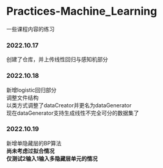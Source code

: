 # Practices-Machine_Learning  
一些课程内容的练习

### 2022.10.17  
创建了仓库，并上传线性回归与感知机部分

### 2022.10.18  
新增logistic回归部分  
调整文件结构  
以类方式调整了dataCreator并更名为dataGenerator  
现在dataGenerator支持生成线性不完全可分的数据集了

### 2022.10.19  
新增单隐藏层的BP算法  
**尚未考虑过拟合情况**  
**仅测试2输入1输入多隐藏层单元的情况**